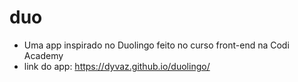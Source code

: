 # duo
- Uma app inspirado no Duolingo feito no curso front-end na Codi Academy
- link do app: https://dyvaz.github.io/duolingo/
